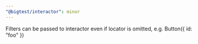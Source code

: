 ```yaml
---
"@bigtest/interactor": minor
---
```


Filters can be passed to interactor even if locator is omitted, e.g. Button({ id: "foo" })
